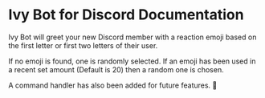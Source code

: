 # Ivy Bot for Discord Documentation 

Ivy Bot will greet your new Discord member with a reaction emoji based on the
first letter or first two letters of their user.

If no emoji is found, one is randomly selected.
If an emoji has been used in a recent set amount (Default is 20) then a random one is
chosen.

A command handler has also been added for future features.
:wave: